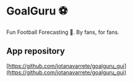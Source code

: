 # GoalGuru ⚽

Fun Football Forecasting 🔮. By fans, for fans.

## App repository

[https://github.com/jotanavarrete/goalguru_gui](https://github.com/jotanavarrete/goalguru_gui)
